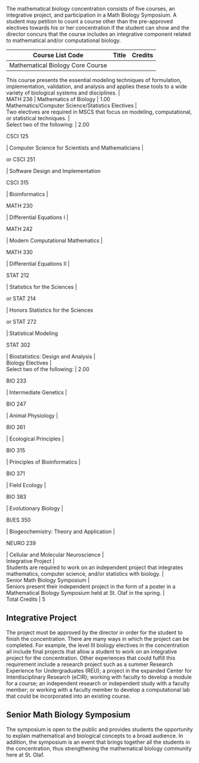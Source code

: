 The mathematical biology concentration consists of five courses, an
integrative project, and participation in a Math Biology Symposium. A student
may petition to count a course other than the pre-approved electives towards
his or her concentration if the student can show and the director concurs that
the course includes an integrative component related to mathematical and/or
computational biology.

Course List  Code  |  Title  |  Credits  
---|---|---  
Mathematical Biology Core Course  |  
This course presents the essential modeling techniques of formulation,
implementation, validation, and analysis and applies these tools to a wide
variety of biological systems and disciplines.  |  
MATH 236  |  Mathematics of Biology  |  1.00  
Mathematics/Computer Science/Statistics Electives  |  
Two electives are required in MSCS that focus on modeling, computational, or
statistical techniques.  |  
Select two of the following:  |  2.00  
  
CSCI 125

|  Computer Science for Scientists and Mathematicians  |  
  
or CSCI 251

|  Software Design and Implementation  
  
CSCI 315

|  Bioinformatics  |  
  
MATH 230

|  Differential Equations I  |  
  
MATH 242

|  Modern Computational Mathematics  |  
  
MATH 330

|  Differential Equations II  |  
  
STAT 212

|  Statistics for the Sciences  |  
  
or STAT 214

|  Honors Statistics for the Sciences  
  
or STAT 272

|  Statistical Modeling  
  
STAT 302

|  Biostatistics: Design and Analysis  |  
Biology Electives  |  
Select two of the following:  |  2.00  
  
BIO 233

|  Intermediate Genetics  |  
  
BIO 247

|  Animal Physiology  |  
  
BIO 261

|  Ecological Principles  |  
  
BIO 315

|  Principles of Bioinformatics  |  
  
BIO 371

|  Field Ecology  |  
  
BIO 383

|  Evolutionary Biology  |  
  
BI/ES 350

|  Biogeochemistry: Theory and Application  |  
  
NEURO 239

|  Cellular and Molecular Neuroscience  |  
Integrative Project  |  
Students are required to work on an independent project that integrates
mathematics, computer science, and/or statistics with biology.  |  
Senior Math Biology Symposium  |  
Seniors present their independent project in the form of a poster in a
Mathematical Biology Symposium held at St. Olaf in the spring.  |  
Total Credits  |  5  
  
##  Integrative Project

The project must be approved by the director in order for the student to
finish the concentration. There are many ways in which the project can be
completed. For example, the level III biology electives in the concentration
all include final projects that allow a student to work on an integrative
project for the concentration. Other experiences that could fulfill this
requirement include a research project such as a summer Research Experience
for Undergraduates (REU); a project in the expanded Center for
Interdisciplinary Research (eCIR); working with faculty to develop a module
for a course; an independent research or independent study with a faculty
member; or working with a faculty member to develop a computational lab that
could be incorporated into an existing course.

##  Senior Math Biology Symposium

The symposium is open to the public and provides students the opportunity to
explain mathematical and biological concepts to a broad audience. In addition,
the symposium is an event that brings together all the students in the
concentration, thus strengthening the mathematical biology community here at
St. Olaf.

